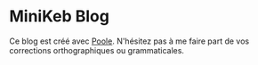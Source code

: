 # MiniKeb Blog

Ce blog est créé avec [Poole](https://github.com/poole/poole).
N'hésitez pas à me faire part de vos corrections orthographiques ou grammaticales.
